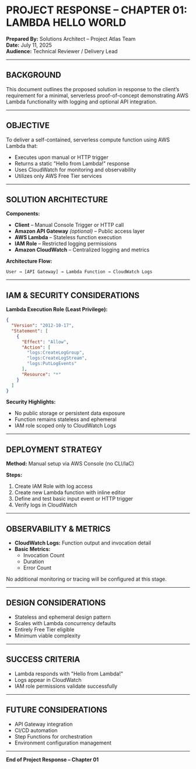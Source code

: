 # PROJECT RESPONSE – CHAPTER 01: LAMBDA HELLO WORLD

**Prepared By:** Solutions Architect – Project Atlas Team\
**Date:** July 11, 2025\
**Audience:** Technical Reviewer / Delivery Lead

---

## BACKGROUND

This document outlines the proposed solution in response to the client’s requirement for a minimal, serverless proof-of-concept demonstrating AWS Lambda functionality with logging and optional API integration.

---

## OBJECTIVE

To deliver a self-contained, serverless compute function using AWS Lambda that:

- Executes upon manual or HTTP trigger
- Returns a static "Hello from Lambda!" response
- Uses CloudWatch for monitoring and observability
- Utilizes only AWS Free Tier services

---

## SOLUTION ARCHITECTURE

**Components:**

- **Client** – Manual Console Trigger or HTTP call
- **Amazon API Gateway** *(optional)* – Public access layer
- **AWS Lambda** – Stateless function execution
- **IAM Role** – Restricted logging permissions
- **Amazon CloudWatch** – Centralized logging and metrics

**Architecture Flow:**

```
User → [API Gateway] → Lambda Function → CloudWatch Logs
```

---

## IAM & SECURITY CONSIDERATIONS

**Lambda Execution Role (Least Privilege):**

```json
{
  "Version": "2012-10-17",
  "Statement": [
    {
      "Effect": "Allow",
      "Action": [
        "logs:CreateLogGroup",
        "logs:CreateLogStream",
        "logs:PutLogEvents"
      ],
      "Resource": "*"
    }
  ]
}
```

**Security Highlights:**

- No public storage or persistent data exposure
- Function remains stateless and ephemeral
- IAM role scoped only to CloudWatch Logs

---

## DEPLOYMENT STRATEGY

**Method:** Manual setup via AWS Console (no CLI/IaC)

**Steps:**

1. Create IAM Role with log access
2. Create new Lambda function with inline editor
3. Define and test basic input event or HTTP trigger
4. Verify logs in CloudWatch

---

## OBSERVABILITY & METRICS

- **CloudWatch Logs:** Function output and invocation detail
- **Basic Metrics:**
  - Invocation Count
  - Duration
  - Error Count

No additional monitoring or tracing will be configured at this stage.

---

## DESIGN CONSIDERATIONS

- Stateless and ephemeral design pattern
- Scales with Lambda concurrency defaults
- Entirely Free Tier eligible
- Minimum viable complexity

---

## SUCCESS CRITERIA

- Lambda responds with "Hello from Lambda!"
- Logs appear in CloudWatch
- IAM role permissions validate successfully

---

## FUTURE CONSIDERATIONS

- API Gateway integration
- CI/CD automation
- Step Functions for orchestration
- Environment configuration management

---

**End of Project Response – Chapter 01**

